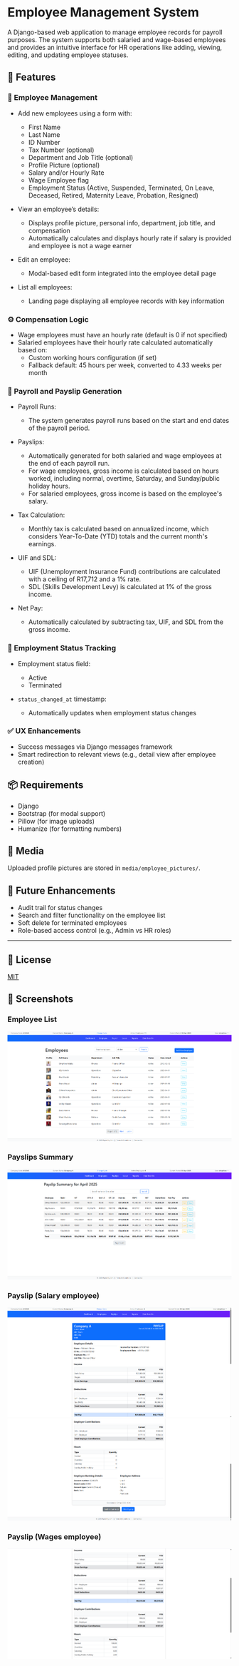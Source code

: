 # Employee Management System

A Django-based web application to manage employee records for payroll purposes. The system supports both salaried and wage-based employees and provides an intuitive interface for HR operations like adding, viewing, editing, and updating employee statuses.

## 🚀 Features

### 👤 Employee Management
- Add new employees using a form with:
  - First Name
  - Last Name
  - ID Number
  - Tax Number (optional)
  - Department and Job Title (optional)
  - Profile Picture (optional)
  - Salary and/or Hourly Rate
  - Wage Employee flag
  - Employment Status (Active, Suspended, Terminated, On Leave, Deceased, Retired, Maternity Leave, Probation, Resigned)

- View an employee’s details:
  - Displays profile picture, personal info, department, job title, and compensation
  - Automatically calculates and displays hourly rate if salary is provided and employee is not a wage earner

- Edit an employee:
  - Modal-based edit form integrated into the employee detail page

- List all employees:
  - Landing page displaying all employee records with key information

### ⚙️ Compensation Logic
- Wage employees must have an hourly rate (default is 0 if not specified)
- Salaried employees have their hourly rate calculated automatically based on:
  - Custom working hours configuration (if set)
  - Fallback default: 45 hours per week, converted to 4.33 weeks per month

### 💼 Payroll and Payslip Generation
- Payroll Runs:
  - The system generates payroll runs based on the start and end dates of the payroll period.

- Payslips:
  - Automatically generated for both salaried and wage employees at the end of each payroll run.
  - For wage employees, gross income is calculated based on hours worked, including normal, overtime, Saturday, and Sunday/public holiday hours.
  - For salaried employees, gross income is based on the employee's salary.
- Tax Calculation:
  - Monthly tax is calculated based on annualized income, which considers Year-To-Date (YTD) totals and the current month's earnings.
- UIF and SDL:
  - UIF (Unemployment Insurance Fund) contributions are calculated with a ceiling of R17,712 and a 1% rate.
  - SDL (Skills Development Levy) is calculated at 1% of the gross income.
- Net Pay:
  - Automatically calculated by subtracting tax, UIF, and SDL from the gross income.

### 📅 Employment Status Tracking
- Employment status field:
  - Active
  - Terminated

- `status_changed_at` timestamp:
  - Automatically updates when employment status changes

### ✅ UX Enhancements
- Success messages via Django messages framework
- Smart redirection to relevant views (e.g., detail view after employee creation)

## 📦 Requirements
- Django
- Bootstrap (for modal support)
- Pillow (for image uploads)
- Humanize (for formatting numbers)

## 📸 Media
Uploaded profile pictures are stored in `media/employee_pictures/`.

## 🚧 Future Enhancements
- Audit trail for status changes
- Search and filter functionality on the employee list
- Soft delete for terminated employees
- Role-based access control (e.g., Admin vs HR roles)

---

## 📝 License
[MIT](LICENSE)


## 📝 Screenshots

### Employee List
![employee_list](./screenshots/employee_list.png)

### Payslips Summary
![payslips_summary](./screenshots/payslips_summary.png)

### Payslip (Salary employee) 
![payslip1](./screenshots/payslip1.png)
![payslip2](./screenshots/payslip2.png)

### Payslip (Wages employee) 
![payslip1](./screenshots/payslip3.png)